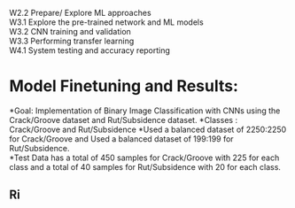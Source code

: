 W2.2 Prepare/ Explore ML approaches  
W3.1 Explore the pre-trained network and ML models  
W3.2 CNN training and validation  
W3.3 Performing transfer learning  
W4.1 System testing and accuracy reporting  


# Model Finetuning and Results:

*Goal:  Implementation of Binary Image Classification with CNNs using the Crack/Groove dataset and Rut/Subsidence dataset. 
*Classes :  Crack/Groove and Rut/Subsidence 
*Used a balanced dataset of 2250:2250 for Crack/Groove and Used a balanced dataset of 199:199 for Rut/Subsidence.  
*Test Data has a total of 450 samples for Crack/Groove with 225 for each class and a total of 40 samples for Rut/Subsidence with 20 for each class.

## Ri
